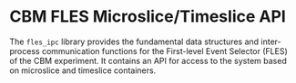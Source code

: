 # CBM FLES Microslice/Timeslice API

The `fles_ipc` library provides the fundamental data structures and inter-process communication functions
for the First-level Event Selector (FLES) of the CBM experiment. It contains an API for access to the system
based on microslice and timeslice containers.

